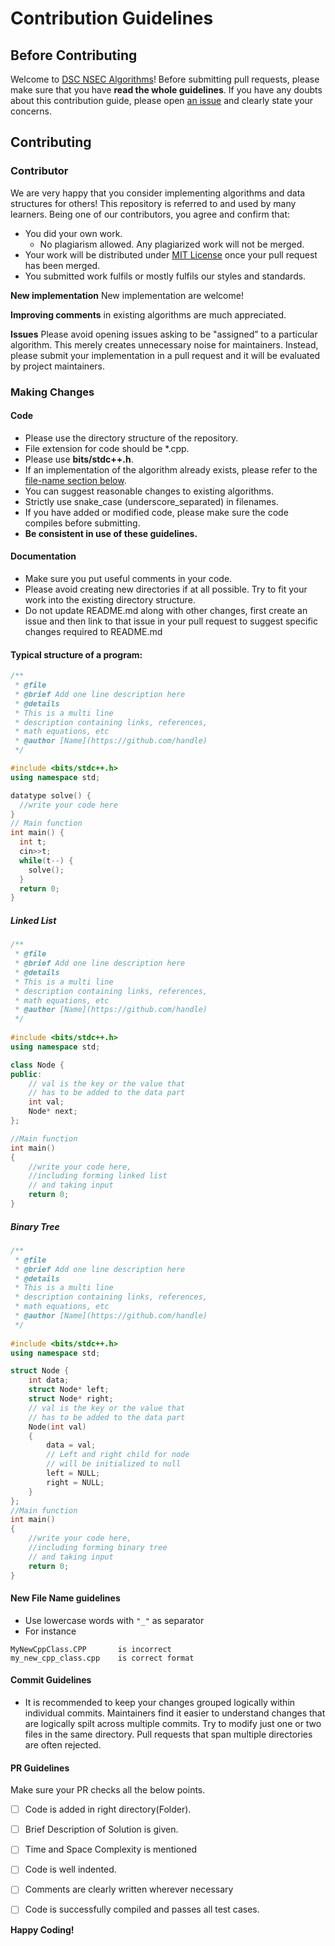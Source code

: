 # Contribution Guidelines

## Before Contributing
Welcome to [DSC NSEC Algorithms](https://github.com/dscnsec/DSC-NSEC-Algorithms)! Before submitting pull requests, please make sure that you have 
**read the whole guidelines**. If you have any doubts about this contribution guide, please open 
[an issue](https://github.com/dscnsec/DSC-NSEC-Algorithms/issues/new/choose) and clearly state your concerns.

## Contributing

### Contributor
We are very happy that you consider implementing algorithms and data structures for others! This repository is referred to and used by many learners. Being one of our contributors, you agree and confirm that:
- You did your own work.
    - No plagiarism allowed.  Any plagiarized work will not be merged.
- Your work will be distributed under [MIT License](License) once your pull request has been merged.
- You submitted work fulfils or mostly fulfils our styles and standards.

**New implementation** New implementation are welcome!

**Improving comments** in existing algorithms are much appreciated.

**Issues** Please avoid opening issues asking to be "assigned” to a particular algorithm.  This merely creates unnecessary noise for maintainers.  Instead, please submit your implementation in a pull request and it will be evaluated by project maintainers.

### Making Changes

#### Code
- Please use the directory structure of the repository.
- File extension for code should be *.cpp.
- Please use **bits/stdc++.h**.
- If an implementation of the algorithm already exists, please refer to the [file-name section below](#new-file-name-guidelines).
- You can suggest reasonable changes to existing algorithms.
- Strictly use snake_case (underscore_separated) in filenames.
- If you have added or modified code, please make sure the code compiles before submitting.
- **Be consistent in use of these guidelines.**

#### Documentation
- Make sure you put useful comments in your code.
- Please avoid creating new directories if at all possible. Try to fit your work into the existing directory structure. 
- Do not update README.md along with other changes, first create an issue and then link to that issue in your pull request to suggest specific changes required to README.md

#### Typical structure of a program:
```cpp
/**
 * @file 
 * @brief Add one line description here
 * @details 
 * This is a multi line
 * description containing links, references,
 * math equations, etc
 * @author [Name](https://github.com/handle)
 */

#include <bits/stdc++.h>
using namespace std;

datatype solve() {
  //write your code here
}
// Main function
int main() {
  int t;
  cin>>t;
  while(t--) {
    solve();
  }
  return 0;
}
```
##### Linked List
````cpp
/**
 * @file 
 * @brief Add one line description here
 * @details 
 * This is a multi line
 * description containing links, references,
 * math equations, etc
 * @author [Name](https://github.com/handle)
 */
 
#include <bits/stdc++.h> 
using namespace std; 

class Node { 
public: 
    // val is the key or the value that 
    // has to be added to the data part 
    int val; 
    Node* next; 
}; 

//Main function  
int main() 
{ 
    //write your code here,
    //including forming linked list
    // and taking input
    return 0;
} 
````

##### Binary Tree
````cpp
/**
 * @file 
 * @brief Add one line description here
 * @details 
 * This is a multi line
 * description containing links, references,
 * math equations, etc
 * @author [Name](https://github.com/handle)
 */
 
#include <bits/stdc++.h> 
using namespace std; 

struct Node { 
    int data; 
    struct Node* left; 
    struct Node* right;   
    // val is the key or the value that 
    // has to be added to the data part 
    Node(int val) 
    { 
        data = val; 
        // Left and right child for node 
        // will be initialized to null 
        left = NULL; 
        right = NULL; 
    } 
}; 
//Main function  
int main() 
{ 
    //write your code here,
    //including forming binary tree
    // and taking input
    return 0;
} 
````

#### New File Name guidelines
- Use lowercase words with ``"_"`` as separator
- For instance
```
MyNewCppClass.CPP       is incorrect
my_new_cpp_class.cpp    is correct format
```
#### Commit Guidelines
- It is recommended to keep your changes grouped logically within individual commits. Maintainers find it easier to understand changes that are logically spilt across multiple commits.  Try to modify just one or two files in the same directory.  Pull requests that span multiple directories are often rejected.

#### PR Guidelines
Make sure your PR checks all the below points.

- [ ] Code is added in right directory(Folder).
- [ ] Brief Description of Solution is given.
- [ ] Time and Space Complexity is mentioned
- [ ] Code is well indented.
- [ ] Comments are clearly written wherever necessary
- [ ] Code is successfully compiled and passes all test cases.


**Happy Coding!**
